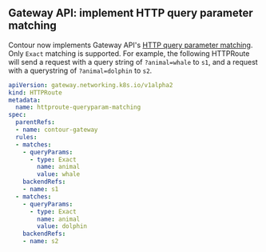 ## Gateway API: implement HTTP query parameter matching

Contour now implements Gateway API's [HTTP query parameter matching](https://gateway-api.sigs.k8s.io/v1alpha2/references/spec/#gateway.networking.k8s.io/v1alpha2.HTTPQueryParamMatch).
Only `Exact` matching is supported.
For example, the following HTTPRoute will send a request with a query string of `?animal=whale` to `s1`, and a request with a querystring of `?animal=dolphin` to `s2`.

```yaml
apiVersion: gateway.networking.k8s.io/v1alpha2
kind: HTTPRoute
metadata:
  name: httproute-queryparam-matching
spec:
  parentRefs:
  - name: contour-gateway
  rules:
  - matches:
    - queryParams:
      - type: Exact
        name: animal
        value: whale
    backendRefs:
    - name: s1
  - matches:
    - queryParams:
      - type: Exact
        name: animal
        value: dolphin
    backendRefs:
    - name: s2
```

